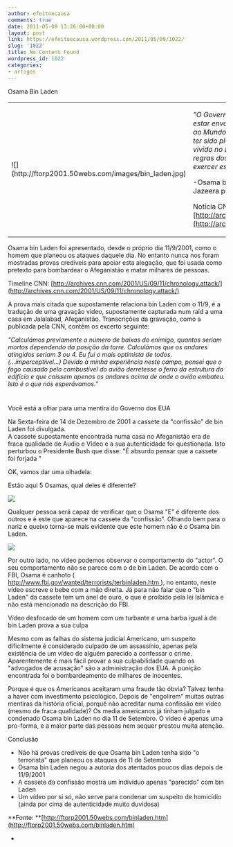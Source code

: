 ```yaml
---
author: efeitoecausa
comments: true
date: 2011-05-09 13:26:00+00:00
layout: post
link: https://efeitoecausa.wordpress.com/2011/05/09/1022/
slug: '1022'
title: No Content Found
wordpress_id: 1022
categories:
- artigos
---
```


>

Osama Bin Laden

  


<table border="0" ><tbody ><tr >
<td >![](http://ftorp2001.50webs.com/images/bin_laden.jpg)
</td>
<td >

_"O Governo dos EUA tem-me culpado constantemente de estar envolvido em todos os ataques. Eu gostava de garantir ao Mundo que não planeei os recentes ataques, que parecem ter sido planeados por pessoas por razões pessoais. Tenho vivido no Emirado Islâmico do Afeganistão e tenho seguido as regras dos seus líderes. O líder do momento não me permite exercer este tipo de operações"_

-Osama bin Laden, num depoimento divulgado pela Al Jazeera poucos dias depois dos ataques de 11/9/2001

Notícia CNN: [http://archives.cnn.com/2001/US/09/16/inv.binladen.denial/](http://archives.cnn.com/2001/US/09/16/inv.binladen.denial/)

</td></tr></tbody></table>

Osama bin Laden foi apresentado, desde o próprio dia 11/9/2001, como o homem que planeou os ataques daquele dia. No entanto nunca nos foram mostradas provas credíveis para apoiar esta alegação, que foi usada como pretexto para bombardear o Afeganistão e matar milhares de pessoas.

Timeline CNN: [http://archives.cnn.com/2001/US/09/11/chronology.attack/](http://archives.cnn.com/2001/US/09/11/chronology.attack/)

A prova mais citada que supostamente relaciona bin Laden com o 11/9, é a tradução de uma gravação vídeo, supostamente capturada num raid a uma casa em Jalalabad, Afeganistão. Transcrições da gravação, como a publicada pela CNN, contêm os excerto seguinte:

_"Calculámos previamente o número de baixas do enimigo, quantos seriam mortos dependendo da posição da torre. Calculámos que os andares atingidos seriam 3 ou 4. Eu fui o mais optimista de todos. (...imperceptível...) Devido à minha experiência neste campo, pensei que o fogo causado pelo combustível do avião derretesse o ferro da estrutura do edifício e que caissem apenas os andares acima de onde o avião embateu. Isto é o que nós esperávamos."_

# 

Você está a olhar para uma mentira do Governo dos EUA

Na Sexta-feira de 14 de Dezembro de 2001 a cassete da "confissão" de bin Laden foi divulgada.  
A cassete supostamente encontrada numa casa no Afeganistão era de fraca qualidade de Audio e Vídeo e a sua autenticidade foi questionada. Isto perturbou o Presidente Bush que disse: "É absurdo pensar que a cassete foi forjada "

OK, vamos dar uma olhadela:

Estão aqui 5 Osamas, qual deles é diferente?

![](http://ftorp2001.50webs.com/images/5binladens.jpg)

Qualquer pessoa será capaz de verificar que o Osama "E" é diferente dos outros e é este que aparece na cassete da "confissão". Olhando bem para o nariz e queixo torna-se mais evidente que este homem não é o Osama bin Laden.

![](http://ftorp2001.50webs.com/images/binladen_tape.jpg)

Por outro lado, no vídeo podemos observar o comportamento do "actor". O seu comportamento não se parece com o de bin Laden. De acordo com o FBI, Osama é canhoto ( [http://www.fbi.gov/wanted/terrorists/terbinladen.htm ](http://www.fbi.gov/wanted/terrorists/terbinladen.htm)), no entanto, neste vídeo escreve e bebe com a mão direita. Já para não falar que o "bin Laden" da cassete tem um anel de ouro, o que é proíbido pela lei Islâmica e não está mencionado na descrição do FBI.

  


Vídeo desfocado de um homem com um turbante e uma barba igual à de bin Laden prova a sua culpa

Mesmo com as falhas do sistema judicial Americano, um suspeito dificilmente é considerado culpado de um assassínio, apenas pela existência de um vídeo de alguém parecido a confessar o crime. Aparentemente é mais fácil provar a sua culpabilidade quando os "advogados de acusação" são a administração dos EUA. A punição encontrada foi o bombardeamento de milhares de inocentes.

Porque é que os Americanos aceitaram uma fraude tão óbvia? Talvez tenha a haver com investimento psicológico. Depois de "engolirem" muitas outras mentiras da história oficial, porquê não acreditar numa confissão em vídeo (mesmo de fraca qualidade)? Os media americanos já tinham julgado e condenado Osama bin Laden no dia 11 de Setembro. O vídeo é apenas uma pro-forma, e a maior parte das pessoas nem sequer prestou muita atenção.

  


Conclusão

  * Não há provas credíveis de que Osama bin Laden tenha sido "o terrorista" que planeou os ataques de 11 de Setembro
  * Osama bin Laden negou a autoria dos atentados poucos dias depois de 11/9/2001
  * A cassete da confissão mostra um indivíduo apenas "parecido" com bin Laden
  * Um vídeo por si só, não serve para condenar um suspeito de homicídio (ainda por cima de autenticidade muito duvidosa)

**Fonte: **[http://ftorp2001.50webs.com/binladen.htm](http://ftorp2001.50webs.com/binladen.htm)

  * 
